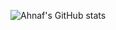 ![Ahnaf's GitHub stats](https://github-readme-stats.vercel.app/api?username=AhnafFarhanHossain&theme=gotham&hide_border=true)

